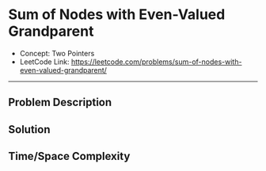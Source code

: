 # Sum of Nodes with Even-Valued Grandparent

- Concept: Two Pointers
- LeetCode Link: https://leetcode.com/problems/sum-of-nodes-with-even-valued-grandparent/

---

## Problem Description

## Solution

## Time/Space Complexity

